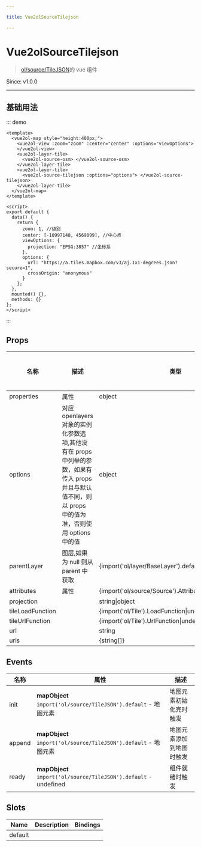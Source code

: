 ```yaml
---

title: Vue2olSourceTilejson

---
```


# Vue2olSourceTilejson

> [ol/source/TileJSON](https://openlayers.org/en/latest/apidoc/module-ol_source_TileJSON-TileJSON.html)的 vue 组件

Since: v1.0.0

---

## 基础用法

::: demo

```vue
<template>
  <vue2ol-map style="height:400px;">
    <vue2ol-view :zoom="zoom" :center="center" :options="viewOptions">
    </vue2ol-view>
    <vue2ol-layer-tile>
      <vue2ol-source-osm> </vue2ol-source-osm>
    </vue2ol-layer-tile>
    <vue2ol-layer-tile>
      <vue2ol-source-tilejson :options="options"> </vue2ol-source-tilejson>
    </vue2ol-layer-tile>
  </vue2ol-map>
</template>

<script>
export default {
  data() {
    return {
      zoom: 1, //级别
      center: [-10997148, 4569099], //中心点
      viewOptions: {
        projection: "EPSG:3857" //坐标系
      },
      options: {
        url: "https://a.tiles.mapbox.com/v3/aj.1x1-degrees.json?secure=1",
        crossOrigin: "anonymous"
      }
    };
  },
  mounted() {},
  methods: {}
};
</script>
```

:::

## Props

| 名称             | 描述                                                                                                                                                  | 类型                                                    | 取值范围 | 默认值 |
| ---------------- | ----------------------------------------------------------------------------------------------------------------------------------------------------- | ------------------------------------------------------- | -------- | ------ |
| properties       | 属性                                                                                                                                                  | object                                                  | -        |        |
| options          | 对应 openlayers 对象的实例化参数选项,其他没有在 props 中列举的参数，如果有传入 props 并且与默认值不同，则以 props 中的值为准，否则使用 options 中的值 | object                                                  | -        | {}     |
| parentLayer      | 图层,如果为 null 则从 parent 中获取                                                                                                                   | {import('ol/layer/BaseLayer').default}                  | -        |        |
| attributes       | 属性                                                                                                                                                  | {import('ol/source/Source').AttributionLike\|undefined} | -        |        |
| projection       |                                                                                                                                                       | string\|object                                          | -        |        |
| tileLoadFunction |                                                                                                                                                       | {import('ol/Tile').LoadFunction\|undefined}             | -        |        |
| tileUrlFunction  |                                                                                                                                                       | {import('ol/Tile').UrlFunction\|undefined}              | -        |        |
| url              |                                                                                                                                                       | string                                                  | -        |        |
| urls             |                                                                                                                                                       | {string[]}                                              | -        |        |

## Events

| 名称   | 属性                                                             | 描述                     |
| ------ | ---------------------------------------------------------------- | ------------------------ |
| init   | **mapObject** `import('ol/source/TileJSON').default` - 地图元素  | 地图元素初始化完时触发   |
| append | **mapObject** `import('ol/source/TileJSON').default` - 地图元素  | 地图元素添加到地图时触发 |
| ready  | **mapObject** `import('ol/source/TileJSON').default` - undefined | 组件就绪时触发           |

## Slots

| Name    | Description | Bindings |
| ------- | ----------- | -------- |
| default |             |          |
